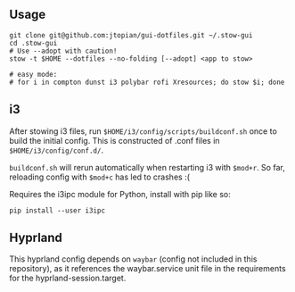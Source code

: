 ## Usage
```
git clone git@github.com:jtopian/gui-dotfiles.git ~/.stow-gui
cd .stow-gui
# Use --adopt with caution!
stow -t $HOME --dotfiles --no-folding [--adopt] <app to stow>

# easy mode:
# for i in compton dunst i3 polybar rofi Xresources; do stow $i; done
```

## i3

After stowing i3 files, run `$HOME/i3/config/scripts/buildconf.sh` once to
build the initial config. This is constructed of .conf files in `$HOME/i3/config/conf.d/`.

`buildconf.sh` will rerun automatically when restarting i3
with `$mod+r`. So far, reloading config with `$mod+c` has led to crashes :(

Requires the i3ipc module for Python, install with pip like so:

    pip install --user i3ipc

## Hyprland

This hyprland config depends on `waybar` (config not included in this repository), as it references the waybar.service unit file in the requirements for the hyprland-session.target.
